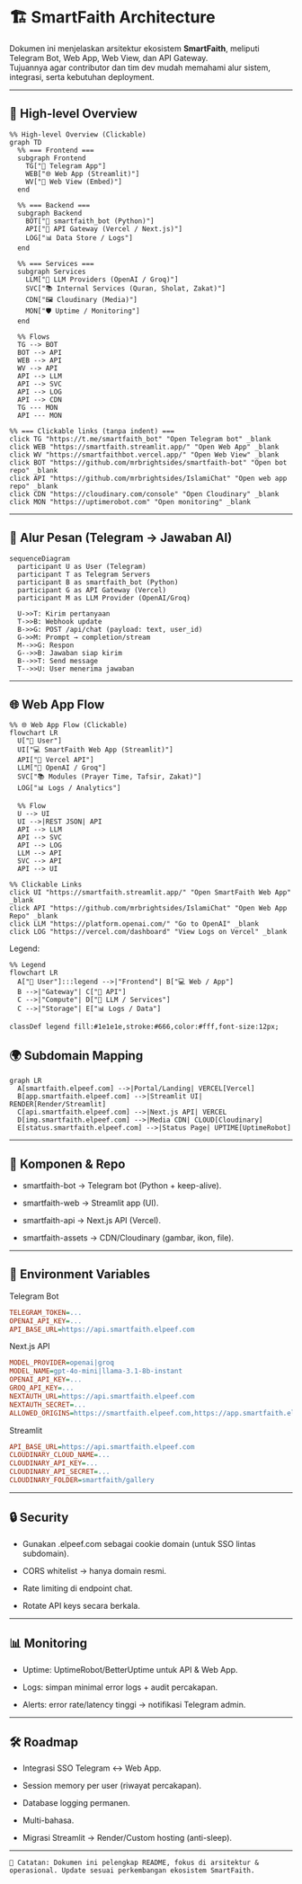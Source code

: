 # 🏗️ SmartFaith Architecture

Dokumen ini menjelaskan arsitektur ekosistem **SmartFaith**, meliputi Telegram Bot, Web App, Web View, dan API Gateway.  
Tujuannya agar contributor dan tim dev mudah memahami alur sistem, integrasi, serta kebutuhan deployment.

---

## 🔎 High-level Overview

```mermaid
%% High-level Overview (Clickable)
graph TD
  %% === Frontend ===
  subgraph Frontend
    TG["📱 Telegram App"]
    WEB["🌐 Web App (Streamlit)"]
    WV["🔗 Web View (Embed)"]
  end

  %% === Backend ===
  subgraph Backend
    BOT["🤖 smartfaith_bot (Python)"]
    API["🚪 API Gateway (Vercel / Next.js)"]
    LOG["📊 Data Store / Logs"]
  end

  %% === Services ===
  subgraph Services
    LLM["🧠 LLM Providers (OpenAI / Groq)"]
    SVC["📚 Internal Services (Quran, Sholat, Zakat)"]
    CDN["🖼️ Cloudinary (Media)"]
    MON["🛡️ Uptime / Monitoring"]
  end

  %% Flows
  TG --> BOT
  BOT --> API
  WEB --> API
  WV --> API
  API --> LLM
  API --> SVC
  API --> LOG
  API --> CDN
  TG --- MON
  API --- MON

%% === Clickable links (tanpa indent) ===
click TG "https://t.me/smartfaith_bot" "Open Telegram bot" _blank
click WEB "https://smartfaith.streamlit.app/" "Open Web App" _blank
click WV "https://smartfaithbot.vercel.app/" "Open Web View" _blank
click BOT "https://github.com/mrbrightsides/smartfaith-bot" "Open bot repo" _blank
click API "https://github.com/mrbrightsides/IslamiChat" "Open web app repo" _blank
click CDN "https://cloudinary.com/console" "Open Cloudinary" _blank
click MON "https://uptimerobot.com" "Open monitoring" _blank
```

---

## 💬 Alur Pesan (Telegram → Jawaban AI)

```mermaid
sequenceDiagram
  participant U as User (Telegram)
  participant T as Telegram Servers
  participant B as smartfaith_bot (Python)
  participant G as API Gateway (Vercel)
  participant M as LLM Provider (OpenAI/Groq)

  U->>T: Kirim pertanyaan
  T->>B: Webhook update
  B->>G: POST /api/chat (payload: text, user_id)
  G->>M: Prompt → completion/stream
  M-->>G: Respon
  G-->>B: Jawaban siap kirim
  B-->>T: Send message
  T-->>U: User menerima jawaban
```

---

## 🌐 Web App Flow

```mermaid
%% 🌐 Web App Flow (Clickable)
flowchart LR
  U["🙋 User"]
  UI["💻 SmartFaith Web App (Streamlit)"]
  API["🚪 Vercel API"]
  LLM["🧠 OpenAI / Groq"]
  SVC["📚 Modules (Prayer Time, Tafsir, Zakat)"]
  LOG["📊 Logs / Analytics"]

  %% Flow
  U --> UI
  UI -->|REST JSON| API
  API --> LLM
  API --> SVC
  API --> LOG
  LLM --> API
  SVC --> API
  API --> UI

%% Clickable Links
click UI "https://smartfaith.streamlit.app/" "Open SmartFaith Web App" _blank
click API "https://github.com/mrbrightsides/IslamiChat" "Open Web App Repo" _blank
click LLM "https://platform.openai.com/" "Go to OpenAI" _blank
click LOG "https://vercel.com/dashboard" "View Logs on Vercel" _blank
```

Legend:
```mermaid
%% Legend
flowchart LR
  A["🙋 User"]:::legend -->|"Frontend"| B["💻 Web / App"]
  B -->|"Gateway"| C["🚪 API"]
  C -->|"Compute"| D["🧠 LLM / Services"]
  C -->|"Storage"| E["📊 Logs / Data"]
  
classDef legend fill:#1e1e1e,stroke:#666,color:#fff,font-size:12px;
```

## 🌍 Subdomain Mapping

```mermaid
graph LR
  A[smartfaith.elpeef.com] -->|Portal/Landing| VERCEL[Vercel]
  B[app.smartfaith.elpeef.com] -->|Streamlit UI| RENDER[Render/Streamlit]
  C[api.smartfaith.elpeef.com] -->|Next.js API| VERCEL
  D[img.smartfaith.elpeef.com] -->|Media CDN| CLOUD[Cloudinary]
  E[status.smartfaith.elpeef.com] -->|Status Page| UPTIME[UptimeRobot]
```

---

## 📂 Komponen & Repo

- smartfaith-bot → Telegram bot (Python + keep-alive).

- smartfaith-web → Streamlit app (UI).

- smartfaith-api → Next.js API (Vercel).

- smartfaith-assets → CDN/Cloudinary (gambar, ikon, file).

---

## 🔑 Environment Variables

Telegram Bot
```ini
TELEGRAM_TOKEN=...
OPENAI_API_KEY=...
API_BASE_URL=https://api.smartfaith.elpeef.com
```

Next.js API
```ini
MODEL_PROVIDER=openai|groq
MODEL_NAME=gpt-4o-mini|llama-3.1-8b-instant
OPENAI_API_KEY=...
GROQ_API_KEY=...
NEXTAUTH_URL=https://api.smartfaith.elpeef.com
NEXTAUTH_SECRET=...
ALLOWED_ORIGINS=https://smartfaith.elpeef.com,https://app.smartfaith.elpeef.com
```

Streamlit
```ini
API_BASE_URL=https://api.smartfaith.elpeef.com
CLOUDINARY_CLOUD_NAME=...
CLOUDINARY_API_KEY=...
CLOUDINARY_API_SECRET=...
CLOUDINARY_FOLDER=smartfaith/gallery
```

---

## 🔒 Security

- Gunakan .elpeef.com sebagai cookie domain (untuk SSO lintas subdomain).

- CORS whitelist → hanya domain resmi.

- Rate limiting di endpoint chat.

- Rotate API keys secara berkala.

---

## 📊 Monitoring

- Uptime: UptimeRobot/BetterUptime untuk API & Web App.

- Logs: simpan minimal error logs + audit percakapan.

- Alerts: error rate/latency tinggi → notifikasi Telegram admin.

---

## 🛠️ Roadmap

- Integrasi SSO Telegram ↔ Web App.

- Session memory per user (riwayat percakapan).

- Database logging permanen.

- Multi-bahasa.

- Migrasi Streamlit → Render/Custom hosting (anti-sleep).

---

`📌 Catatan: Dokumen ini pelengkap README, fokus di arsitektur & operasional. Update sesuai perkembangan ekosistem SmartFaith.`
